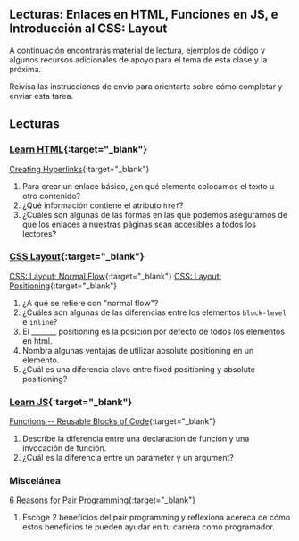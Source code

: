 ﻿## Lecturas: Enlaces en HTML, Funciones en JS, e Introducción al CSS: Layout

A continuación encontrarás material de lectura, ejemplos de código y algunos recursos adicionales de apoyo para el tema de esta clase y la próxima.

Reivisa las instrucciones de envío para orientarte sobre cómo completar y enviar esta tarea.

## Lecturas

### [Learn HTML](https://developer.mozilla.org/en-US/docs/Learn/HTML){:target="_blank"}

[Creating Hyperlinks](https://developer.mozilla.org/en-US/docs/Learn/HTML/Introduction_to_HTML/Creating_hyperlinks){:target="_blank"}

1. Para crear un enlace básico, ¿en qué elemento colocamos el texto u otro contenido?
1. ¿Qué información contiene el atributo `href`?
1. ¿Cuáles son algunas de las formas en las que podemos asegurarnos de que los enlaces a nuestras páginas sean accesibles a todos los lectores?

### [CSS Layout](https://developer.mozilla.org/en-US/docs/Learn/CSS/CSS_layout){:target="_blank"}

[CSS: Layout: Normal Flow](https://developer.mozilla.org/en-US/docs/Learn/CSS/CSS_layout/Normal_Flow){:target="_blank"}
[CSS: Layout: Positioning](https://developer.mozilla.org/en-US/docs/Learn/CSS/CSS_layout/Positioning){:target="_blank"}

1. ¿A qué se refiere con "normal flow"?
1. ¿Cuáles son algunas de las diferencias entre los elementos `block-level` e `inline`?
1. El _______ positioning es la posición por defecto de todos los elementos en html.
1. Nombra algunas ventajas de utilizar absolute positioning en un elemento.
1. ¿Cuál es una diferencia clave entre fixed positioning y absolute positioning?

### [Learn JS](https://developer.mozilla.org/en-US/docs/Learn/JavaScript){:target="_blank"}

[Functions -- Reusable Blocks of Code](https://developer.mozilla.org/en-US/docs/Learn/JavaScript/Building_blocks/Functions){:target="_blank"}

1. Describe la diferencia entre una declaración de función y una invocación de función.
1. ¿Cuál es la diferencia entre un parameter y un argument?

### Miscelánea

[6 Reasons for Pair Programming](https://www.codefellows.org/blog/6-reasons-for-pair-programming/){:target="_blank"}

1. Escoge 2 beneficios del pair programming y reflexiona acereca de cómo estos beneficios te pueden ayudar en tu carrera como programador.

<!--
## Recursos adicionales

### Videos

### Marcadores/Lectura rápida
 -->
